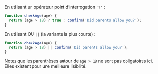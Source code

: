 En utilisant un opérateur point d’interrogation `'?'` :

```js
function checkAge(age) {
  return (age > 18) ? true : confirm('Did parents allow you?');
}
```

En utilisant OU `||` (la variante la plus courte) :

```js
function checkAge(age) {
  return (age > 18) || confirm('Did parents allow you?');
}
```

Notez que les parenthèses autour de `age > 18` ne sont pas obligatoires ici.
Elles existent pour une meilleure lisibilité.